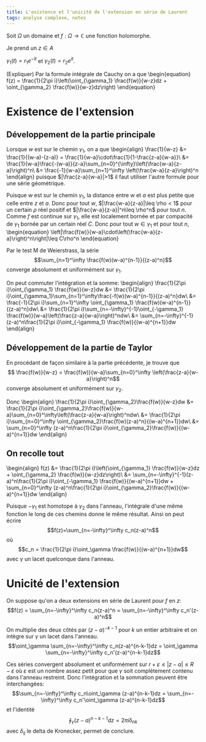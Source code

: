 ```yaml
---
title: L'existence et l'unicité de l'extension en série de Laurent
tags: analyse complexe, notes
---
```


Soit $\Omega$ un domaine et $f:\Omega\to\mathbb{C}$ une fonction holomorphe.

Je prend un $z\in A$

$\gamma_1(t) = r_1e^{-it}$ et $\gamma_2(t) = r_2e^{it}$.

(Expliquer) Par la formule intégrale de Cauchy on a que
\begin{equation}
f(z) = \frac{1}{2\pi i}\left(\oint_{\gamma_1} \frac{f(w)}{w-z}dz + \oint_{\gamma_2} \frac{f(w)}{w-z}dz\right)
\end{equation}

# Existence de l'extension

## Développement de la partie principale

Lorsque $w$ est sur le chemin $\gamma_1$, on a que
\begin{align}
\frac{1}{w-z} &= \frac{1}{(w-a)-(z-a)} = \frac{1}{w-a}\cdot\frac{1}{1-\frac{z-a}{w-a}}\\
&= \frac{1}{w-a}\frac{-(w-a)}{z-a}\sum_{n=0}^{\infty}\left(\frac{w-a}{z-a}\right)^n\\
&= \frac{-1}{w-a}\sum_{n=1}^\infty \left(\frac{w-a}{z-a}\right)^n
\end{align}
puisque $|\frac{z-a}{w-a}|>1$ il faut utiliser l'autre formule pour une série géométrique.

Puisque $w$ est sur le chemin $\gamma_1$, la distance entre $w$ et $a$ est plus petite que celle entre $z$ et $a$. Donc pour tout $w$, $|\frac{w-a}{z-a}|\leq \rho < 1$ pour un certain $\rho$ réel positif et $|\frac{w-a}{z-a}|^n\leq \rho^n$ pour tout $n$. Comme $f$ est continue sur $\gamma_1$, elle est localement bornée et par compacité de $\gamma_1$ bornée par un certain réel $C$. Donc pour tout $w\in\gamma_1$ et pour tout $n$,
\begin{equation}
\left|\frac{f(w)}{w-a}\cdot\left(\frac{w-a}{z-a}\right)^n\right|\leq C\rho^n
\end{equation}

Par le test M de Weierstrass, la série $$\sum_{n=1}^\infty \frac{f(w)(w-a)^{n-1}}{(z-a)^n}$$ converge absolument et uniformément sur $\gamma_1$.

On peut commuter l'intégration et la somme:
\begin{align}
\frac{1}{2\pi i}\oint_{\gamma_1} \frac{f(w)}{w-z}dw &= \frac{1}{2\pi i}\oint_{\gamma_1}\sum_{n=1}^\infty\frac{-f(w)(w-a)^{n-1}}{(z-a)^n}dw\\
&= \frac{-1}{2\pi i}\sum_{n=1}^\infty \oint_{\gamma_1} \frac{f(w)(w-a)^{n-1}}{(z-a)^n}dw\\
&= \frac{1}{2\pi i}\sum_{n=-\infty}^{-1}\oint_{-\gamma_1} \frac{f(w)}{w-a}\left(\frac{z-a}{w-a}\right)^ndw\\
&= \sum_{n=-\infty}^{-1}(z-a)^n\frac{1}{2\pi i}\oint_{-\gamma_1} \frac{f(w)}{(w-a)^{n+1}}dw
\end{align}

## Développement de la partie de Taylor

En procédant de façon similaire à la partie précédente, je trouve que
$$ \frac{f(w)}{w-z} = \frac{f(w)}{w-a}\sum_{n=0}^\infty \left(\frac{z-a}{w-a}\right)^n$$ converge absolument et uniformément sur $\gamma_2$.

Donc
\begin{align}
\frac{1}{2\pi i}\oint_{\gamma_2}\frac{f(w)}{w-z}dw &= \frac{1}{2\pi i}\oint_{\gamma_2}\frac{f(w)}{w-a}\sum_{n=0}^\infty\left(\frac{z-a}{w-a}\right)^ndw\\
&= \frac{1}{2\pi i}\sum_{n=0}^\infty \oint_{\gamma_2}\frac{f(w)(z-a)^n}{(w-a)^{n+1}}dw\\
&= \sum_{n=0}^\infty (z-a)^n\frac{1}{2\pi i}\oint_{\gamma_2}\frac{f(w)}{(w-a)^{n+1}}dw
\end{align}

## On recolle tout

\begin{align}
f(z) &= \frac{1}{2\pi i}\left(\oint_{\gamma_1} \frac{f(w)}{w-z}dz + \oint_{\gamma_2} \frac{f(w)}{w-z}dz\right)\\
&= \sum_{n=-\infty}^{-1}(z-a)^n\frac{1}{2\pi i}\oint_{-\gamma_1} \frac{f(w)}{(w-a)^{n+1}}dw + \sum_{n=0}^\infty (z-a)^n\frac{1}{2\pi i}\oint_{\gamma_2}\frac{f(w)}{(w-a)^{n+1}}dw
\end{align}

Puisque $-\gamma_1$ est homotope à $\gamma_2$ dans l'anneau, l'intégrale d'une même fonction le long de ces chemins donne le même résultat. Ainsi on peut écrire $$f(z)=\sum_{n=-\infty}^\infty c_n(z-a)^n$$
où
$$c_n = \frac{1}{2\pi i}\oint_\gamma \frac{f(w)}{(w-a)^{n+1}}dw$$ avec $\gamma$ un lacet quelconque dans l'anneau.

# Unicité de l'extension

On suppose qu'on a deux extensions en série de Laurent pour $f$ en $z$:
$$f(z) = \sum_{n=-\infty}^\infty c_n(z-a)^n = \sum_{n=-\infty}^\infty c_n'(z-a)^n$$

On multiplie des deux côtés par $(z-a)^{-k-1}$ pour $k$ un entier arbitraire et on intègre sur $\gamma$ un lacet dans l'anneau.
$$\oint_\gamma \sum_{n=-\infty}^\infty c_n(z-a)^{n-k-1}dz = \oint_\gamma \sum_{n=-\infty}^\infty c_n'(z-a)^{n-k-1}dz$$

Ces séries convergent absolument et uniformément sur $r+\varepsilon\leq |z-a|\leq R-\varepsilon$ où $\varepsilon$ est un nombre assez petit pour que $\gamma$ soit complètement contenu dans l'anneau restreint. Donc l'intégration et la sommation peuvent être interchangées:
$$\sum_{n=-\infty}^\infty c_n\oint_\gamma (z-a)^{n-k-1}dz = \sum_{n=-\infty}^\infty c_n'\oint_\gamma (z-a)^{n-k-1}dz$$
et l'identité
$$\oint_\gamma (z-a)^{n-k-1}dz = 2\pi i\delta_{nk}$$
avec $\delta_{ij}$ le delta de Kronecker, permet de conclure.
